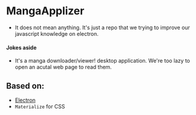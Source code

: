 # MangaApplizer
- It does not mean anything. It's just a repo that we trying to improve our javascript
knowledge on electron.

#### Jokes aside
- It's a manga downloader/viewer! desktop application. We're too lazy to open an acutal web page
to read them.


## Based on:
- [Electron](https://github.com/electron/electron)
- `Materialize` for CSS
